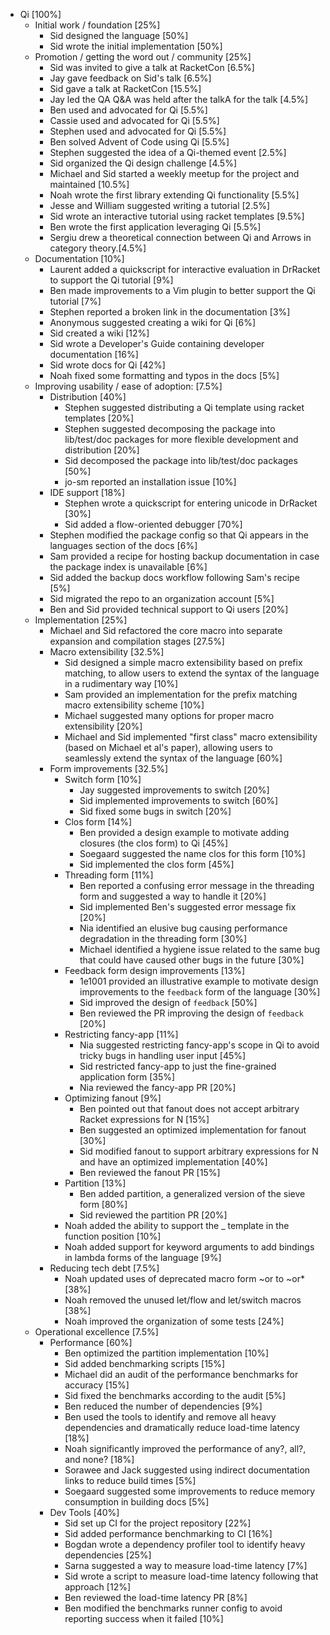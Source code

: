 * Qi [100%]
	* Initial work / foundation [25%]
		* Sid designed the language [50%]
		* Sid wrote the initial implementation [50%]
	* Promotion / getting the word out / community [25%]
		* Sid was invited to give a talk at RacketCon [6.5%]
		* Jay gave feedback on Sid's talk [6.5%]
		* Sid gave a talk at RacketCon [15.5%]
		* Jay led the QA Q&A was held after the talkA for the talk [4.5%]
		* Ben used and advocated for Qi [5.5%]
		* Cassie used and advocated for Qi [5.5%]
		* Stephen used and advocated for Qi [5.5%]
		* Ben solved Advent of Code using Qi [5.5%]
		* Stephen suggested the idea of a Qi-themed event [2.5%]
		* Sid organized the Qi design challenge [4.5%]
		* Michael and Sid started a weekly meetup for the project and maintained [10.5%]
		* Noah wrote the first library extending Qi functionality [5.5%]
		* Jesse and William suggested writing a tutorial [2.5%]
		* Sid wrote an interactive tutorial using racket templates [9.5%]
		* Ben wrote the first application leveraging Qi [5.5%]
		* Sergiu drew a theoretical connection between Qi and Arrows in category theory.[4.5%]
	* Documentation [10%]
		* Laurent added a quickscript for interactive evaluation in DrRacket to support the Qi tutorial [9%]
		* Ben made improvements to a Vim plugin to better support the Qi tutorial [7%]
		* Stephen reported a broken link in the documentation [3%]
		* Anonymous suggested creating a wiki for Qi [6%]
		* Sid created a wiki [12%]
		* Sid wrote a Developer's Guide containing developer documentation [16%]
		* Sid wrote docs for Qi [42%]
		* Noah fixed some formatting and typos in the docs [5%]
	* Improving usability / ease of adoption: [7.5%]
		* Distribution [40%]
			* Stephen suggested distributing a Qi template using racket templates [20%]
			* Stephen suggested decomposing the package into lib/test/doc packages for more flexible development and distribution [20%]
			* Sid decomposed the package into lib/test/doc packages [50%]
			* jo-sm reported an installation issue [10%]
		* IDE support [18%]
			* Stephen wrote a quickscript for entering unicode in DrRacket [30%]
			* Sid added a flow-oriented debugger [70%]
		* Stephen modified the package config so that Qi appears in the languages section of the docs [6%]
		* Sam provided a recipe for hosting backup documentation in case the package index is unavailable [6%]
		* Sid added the backup docs workflow following Sam's recipe [5%]
		* Sid migrated the repo to an organization account [5%]
		* Ben and Sid provided technical support to Qi users [20%]
	* Implementation [25%]
		* Michael and Sid refactored the core macro into separate expansion and compilation stages [27.5%]
		* Macro extensibility [32.5%]
			* Sid designed a simple macro extensibility based on prefix matching, to allow users to extend the syntax of the language in a rudimentary way [10%]
			* Sam provided an implementation for the prefix matching macro extensibility scheme [10%]
			* Michael suggested many options for proper macro extensibility [20%]
			* Michael and Sid implemented "first class" macro extensibility (based on Michael et al's paper), allowing users to seamlessly extend the syntax of the language [60%]
		* Form improvements [32.5%]
			* Switch form [10%]
				* Jay suggested improvements to switch [20%]
				* Sid implemented improvements to switch [60%]
				* Sid fixed some bugs in switch [20%]
			* Clos form [14%]
				* Ben provided a design example to motivate adding closures (the clos form) to Qi [45%]
				* Soegaard suggested the name clos for this form [10%]
				* Sid implemented the clos form [45%]
			* Threading form [11%]
				* Ben reported a confusing error message in the threading form and suggested a way to handle it [20%]
				* Sid implemented Ben's suggested error message fix [20%]
				* Nia identified an elusive bug causing performance degradation in the threading form [30%]
				* Michael identified a hygiene issue related to the same bug that could have caused other bugs in the future [30%]
			* Feedback form design improvements [13%]
				* 1e1001 provided an illustrative example to motivate design improvements to the `feedback` form of the language [30%]
				* Sid improved the design of `feedback` [50%]
				* Ben reviewed the PR improving the design of `feedback` [20%]
			* Restricting fancy-app [11%]
				* Nia suggested restricting fancy-app's scope in Qi to avoid tricky bugs in handling user input [45%]
				* Sid restricted fancy-app to just the fine-grained application form [35%]
				* Nia reviewed the fancy-app PR [20%]
			* Optimizing fanout [9%]
				* Ben pointed out that fanout does not accept arbitrary Racket expressions for N [15%]
				* Ben suggested an optimized implementation for fanout [30%]
				* Sid modified fanout to support arbitrary expressions for N and have an optimized implementation [40%]
				* Ben reviewed the fanout PR [15%]
			* Partition [13%]
				* Ben added partition, a generalized version of the sieve form [80%]
				* Sid reviewed the partition PR [20%]
			* Noah added the ability to support the _ template in the function position [10%]
			* Noah added support for keyword arguments to add bindings in lambda forms of the language [9%]
		* Reducing tech debt [7.5%]
			* Noah updated uses of deprecated macro form ~or to ~or* [38%]
			* Noah removed the unused let/flow and let/switch macros [38%]
			* Noah improved the organization of some tests [24%]
	* Operational excellence [7.5%]
		* Performance [60%]
			* Ben optimized the partition implementation [10%]
			* Sid added benchmarking scripts [15%]
			* Michael did an audit of the performance benchmarks for accuracy [15%]
			* Sid fixed the benchmarks according to the audit [5%]
			* Ben reduced the number of dependencies [9%]
			* Ben used the tools to identify and remove all heavy dependencies and dramatically reduce load-time latency [18%]
			* Noah significantly improved the performance of any?, all?, and none? [18%]
			* Sorawee and Jack suggested using indirect documentation links to reduce build times [5%]
			* Soegaard suggested some improvements to reduce memory consumption in building docs [5%]
		* Dev Tools [40%]
			* Sid set up CI for the project repository [22%]
			* Sid added performance benchmarking to CI [16%]
			* Bogdan wrote a dependency profiler tool to identify heavy dependencies [25%]
			* Sarna suggested a way to measure load-time latency [7%]
			* Sid wrote a script to measure load-time latency following that approach [12%]
			* Ben reviewed the load-time latency PR [8%]
			* Ben modified the benchmarks runner config to avoid reporting success when it failed [10%]
